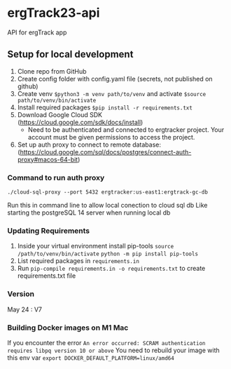 # ergTrack23-api

API for ergTrack app

## Setup for local development
1. Clone repo from GitHub
2. Create config folder with config.yaml file (secrets, not published on github)
3. Create venv `$python3 -m venv path/to/venv` and activate `$source path/to/venv/bin/activate`
4. Install required packages  `$pip install -r requirements.txt`
4. Download Google Cloud SDK (https://cloud.google.com/sdk/docs/install)
    * Need to be authenticated and connected to ergtracker project. Your account must be given permissions to access the project. 
5. Set up auth proxy to connect to remote database: (https://cloud.google.com/sql/docs/postgres/connect-auth-proxy#macos-64-bit) 

### Command to run auth proxy

```./cloud-sql-proxy --port 5432 ergtracker:us-east1:ergtrack-gc-db```

Run this in command line to allow local conection to cloud sql db
Like starting the postgreSQL 14 server when running local db

### Updating Requirements 
1. Inside your virtual environment install pip-tools
    ```source /path/to/venv/bin/activate```
    ```python -m pip install pip-tools```
2. List required packages in `requirements.in` 
3. Run `pip-compile requirements.in -o requirements.txt` to create requirements.txt file


### Version

May 24 : V7


### Building Docker images on M1 Mac
If you encounter the error 
```An error occurred: SCRAM authentication requires libpq version 10 or above```
You need to rebuild your image with this env var
```export DOCKER_DEFAULT_PLATFORM=linux/amd64```